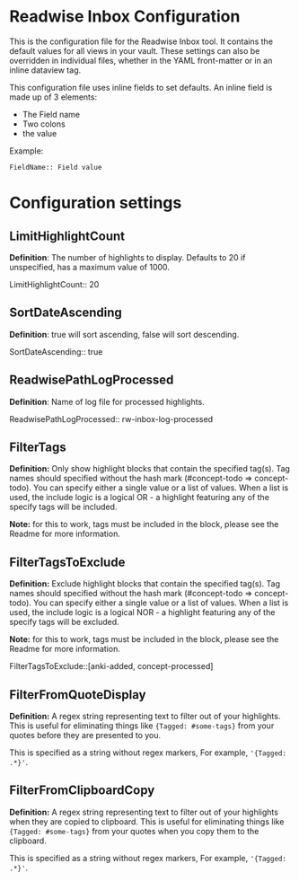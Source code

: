 # Readwise Inbox Configuration

This is the configuration file for the Readwise Inbox tool. It contains the default values for all views in your vault. These settings can also be overridden in individual files, whether in the YAML front-matter or in an inline dataview tag.

This configuration file uses inline fields to set defaults. An inline field is made up of 3 elements:
- The Field name
- Two colons 
- the value

Example:
```
FieldName:: Field value
```

# Configuration settings

## LimitHighlightCount

**Definition**: The number of highlights to display. Defaults to 20 if unspecified, has a maximum value of 1000.

LimitHighlightCount:: 20

## SortDateAscending

**Definition**: true will sort ascending, false will sort descending. 

SortDateAscending:: true

## ReadwisePathLogProcessed

**Definition**: Name of log file for processed highlights.

ReadwisePathLogProcessed:: rw-inbox-log-processed

## FilterTags

**Definition:** Only show highlight blocks that contain the specified tag(s). Tag names should specified without the hash mark (\#concept-todo => concept-todo). You can specify either a single value or a list of values. When a list is used, the include logic is a logical OR - a highlight featuring any of the specify tags will be included.

**Note:** for this to work, tags must be included in the block, please see the Readme for more information.

## FilterTagsToExclude
**Definition:** Exclude highlight blocks that contain the specified tag(s). Tag names should specified without the hash mark (\#concept-todo => concept-todo). You can specify either a single value or a list of values. When a list is used, the include logic is a logical NOR - a highlight featuring any of the specify tags will be excluded.

**Note:** for this to work, tags must be included in the block, please see the Readme for more information.

FilterTagsToExclude::[anki-added, concept-processed]

## FilterFromQuoteDisplay
**Definition:** A regex string representing text to filter out of your highlights. This is useful for eliminating things like `{Tagged: #some-tags}` from your quotes before they are presented to you.

This is specified as a string without regex markers, For example, `'{Tagged: .*}'`. 

## FilterFromClipboardCopy
**Definition:** A regex string representing text to filter out of your highlights when they are copied to clipboard. This is useful for eliminating things like `{Tagged: #some-tags}` from your quotes when you copy them to the clipboard.

This is specified as a string without regex markers, For example, `'{Tagged: .*}'`. 
